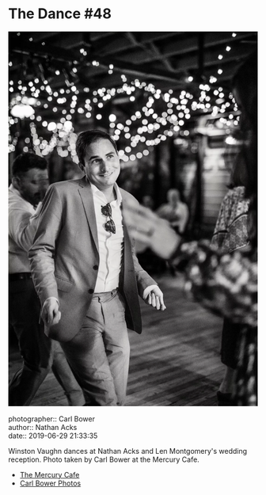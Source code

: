 # The Dance #48

![Winston Vaughn dances](assets/2019-06-29-set-4-the-dance-48.webp)

photographer:: Carl Bower  
author:: Nathan Acks  
date:: 2019-06-29 21:33:35

Winston Vaughn dances at Nathan Acks and Len Montgomery's wedding reception. Photo taken by Carl Bower at the Mercury Cafe.

* [The Mercury Cafe](http://mercurycafe.com)
* [Carl Bower Photos](https://carlbowerphotos.com)
